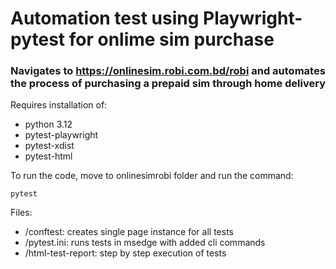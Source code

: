 # Automation test using Playwright-pytest for onlime sim purchase
### Navigates to https://onlinesim.robi.com.bd/robi and automates the process of purchasing a prepaid sim through home delivery

Requires installation of:
- python 3.12
- pytest-playwright
- pytest-xdist
- pytest-html

To run the code, move to onlinesimrobi folder and run the command:
```
pytest
```
Files:
+ /conftest: creates single page instance for all tests
+ /pytest.ini: runs tests in msedge with added cli commands
+ /html-test-report: step by step execution of tests
